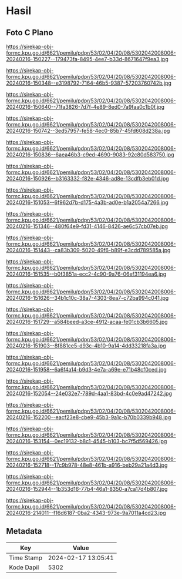 # Hasil

## Foto C Plano

https://sirekap-obj-formc.kpu.go.id/6621/pemilu/pdpr/53/02/04/20/08/5302042008006-20240216-150227--179473fa-8495-4ee7-b33d-8671647f9ea3.jpg

https://sirekap-obj-formc.kpu.go.id/6621/pemilu/pdpr/53/02/04/20/08/5302042008006-20240216-150348--e3198792-7164-46b5-9387-57203760742b.jpg

https://sirekap-obj-formc.kpu.go.id/6621/pemilu/pdpr/53/02/04/20/08/5302042008006-20240216-150640--71fa3826-7d7f-4e89-8ed0-7a9faa0c1b0f.jpg

https://sirekap-obj-formc.kpu.go.id/6621/pemilu/pdpr/53/02/04/20/08/5302042008006-20240216-150742--3ed57957-fe58-4ec0-85b7-45fd608d238a.jpg

https://sirekap-obj-formc.kpu.go.id/6621/pemilu/pdpr/53/02/04/20/08/5302042008006-20240216-150836--6aea46b3-c9ed-4690-9083-92c80d583750.jpg

https://sirekap-obj-formc.kpu.go.id/6621/pemilu/pdpr/53/02/04/20/08/5302042008006-20240216-150926--b3163332-f82e-4346-ad8e-13cdfb3eb01d.jpg

https://sirekap-obj-formc.kpu.go.id/6621/pemilu/pdpr/53/02/04/20/08/5302042008006-20240216-151053--6f962d7b-d175-4a3b-ad0e-b1a2054a7266.jpg

https://sirekap-obj-formc.kpu.go.id/6621/pemilu/pdpr/53/02/04/20/08/5302042008006-20240216-151346--480f64e9-fd31-4146-8426-ae6c57cb07eb.jpg

https://sirekap-obj-formc.kpu.go.id/6621/pemilu/pdpr/53/02/04/20/08/5302042008006-20240216-151443--ca83b309-5020-49f6-b89f-e3cdd789585a.jpg

https://sirekap-obj-formc.kpu.go.id/6621/pemilu/pdpr/53/02/04/20/08/5302042008006-20240216-151535--b0f3851a-ecc2-4c90-9a76-06ef31194ea6.jpg

https://sirekap-obj-formc.kpu.go.id/6621/pemilu/pdpr/53/02/04/20/08/5302042008006-20240216-151626--34b1c10c-38a7-4303-8ea7-c72ba994c041.jpg

https://sirekap-obj-formc.kpu.go.id/6621/pemilu/pdpr/53/02/04/20/08/5302042008006-20240216-151729--a584beed-a3ce-4912-acaa-fe01cb3b6605.jpg

https://sirekap-obj-formc.kpu.go.id/6621/pemilu/pdpr/53/02/04/20/08/5302042008006-20240216-151903--8f881ce5-d93c-4b10-9a14-4dd33218fa3a.jpg

https://sirekap-obj-formc.kpu.go.id/6621/pemilu/pdpr/53/02/04/20/08/5302042008006-20240216-151958--6a6f4a14-b9d3-4e7a-a69e-e71b48cf0ced.jpg

https://sirekap-obj-formc.kpu.go.id/6621/pemilu/pdpr/53/02/04/20/08/5302042008006-20240216-152054--24e032e7-789d-4aa1-83bd-4c0e9ad47242.jpg

https://sirekap-obj-formc.kpu.go.id/6621/pemilu/pdpr/53/02/04/20/08/5302042008006-20240216-152200--eacf23e8-cbe9-45b3-9a1c-b70b0339b948.jpg

https://sirekap-obj-formc.kpu.go.id/6621/pemilu/pdpr/53/02/04/20/08/5302042008006-20240216-153154--0ec19132-b8c1-4545-b103-bc7f5d569426.jpg

https://sirekap-obj-formc.kpu.go.id/6621/pemilu/pdpr/53/02/04/20/08/5302042008006-20240216-152718--17c9b978-48e8-461b-a916-beb29a21a4d3.jpg

https://sirekap-obj-formc.kpu.go.id/6621/pemilu/pdpr/53/02/04/20/08/5302042008006-20240216-152944--1b353d16-77b4-46a1-8350-a7ca17d4b807.jpg

https://sirekap-obj-formc.kpu.go.id/6621/pemilu/pdpr/53/02/04/20/08/5302042008006-20240216-214011--f16d6187-0ba2-4343-973e-9a7011a4cd23.jpg


## Metadata

| Key        | Value               |
| ---------- | ------------------- |
| Time Stamp | 2024-02-17 13:05:41 |
| Kode Dapil | 5302                |



